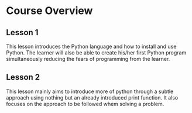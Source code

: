 # Course Overview

## Lesson 1
This lesson introduces the Python language and how to install and use Python. The learner will also be able to create his/her first Python program simultaneously reducing the fears of programming from the learner.

## Lesson 2
This lesson mainly aims to introduce more of python through a subtle approach using nothing but an already introduced print function. It also focuses on the approach to be followed whem solving a problem.
